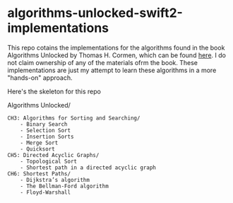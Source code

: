 # algorithms-unlocked-swift2-implementations
This repo cotains the implementations for the algorithms found in the book Algorithms Unlocked by Thomas H. Cormen, which can be found [here](https://mitpress.mit.edu/books/algorithms-unlocked).
I do not claim ownership of any of the materials ofrm the book. These implementations are just my attempt to learn these algorithms in a more "hands-on" approach.

Here's the skeleton for this repo

Algorithms Unlocked/

    CH3: Algorithms for Sorting and Searching/
        - Binary Search
        - Selection Sort
        - Insertion Sorts
        - Merge Sort
        - Quicksort
    CH5: Directed Acyclic Graphs/
        - Topological Sort
        - Shortest path in a directed acyclic graph
    CH6: Shortest Paths/
        - Dijkstra’s algorithm
        - The Bellman-Ford algorithm
        - Floyd-Warshall
        
